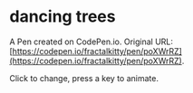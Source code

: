 # dancing trees

A Pen created on CodePen.io. Original URL: [https://codepen.io/fractalkitty/pen/poXWrRZ](https://codepen.io/fractalkitty/pen/poXWrRZ).

Click to change, press a key to animate. 